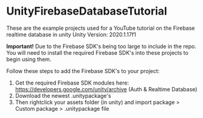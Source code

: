 # UnityFirebaseDatabaseTutorial

These are the example projects used for a YouTube tutorial on the Firebase realtime database in unity 
Unity Version: 2020.1.17f1

**Important!**
Due to the Firebase SDK's being too large to include in the repo. You will need to install the required Firebase SDK's into these projects to begin using them.

Follow these steps to add the Firebase SDK's to your project:
1. Get the required Firebase SDK modules here: https://developers.google.com/unity/archive (Auth & Realtime Database)
2. Download the newest .unitypackage's
3. Then rightclick your assets folder (in unity) and import package > Custom package > .unitypackage file
